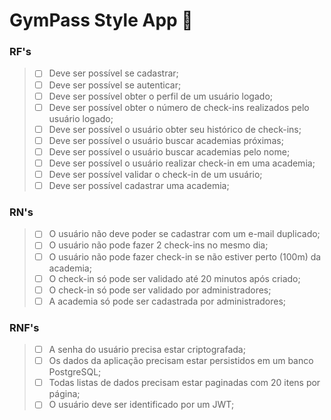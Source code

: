 # GymPass Style App 💪

### RF's

> - [ ] Deve ser possível se cadastrar;
> - [ ] Deve ser possível se autenticar;
> - [ ] Deve ser possível obter o perfil de um usuário logado;
> - [ ] Deve ser possível obter o número de check-ins realizados pelo usuário logado;
> - [ ] Deve ser possível o usuário obter seu histórico de check-ins;
> - [ ] Deve ser possível o usuário buscar academias próximas;
> - [ ] Deve ser possível o usuário buscar academias pelo nome;
> - [ ] Deve ser possível o usuário realizar check-in em uma academia;
> - [ ] Deve ser possível validar o check-in de um usuário;
> - [ ] Deve ser possível cadastrar uma academia;

### RN's

> - [ ] O usuário não deve poder se cadastrar com um e-mail duplicado;
> - [ ] O usuário não pode fazer 2 check-ins no mesmo dia;
> - [ ] O usuário não pode fazer check-in se não estiver perto (100m) da academia;
> - [ ] O check-in só pode ser validado até 20 minutos após criado;
> - [ ] O check-in só pode ser validado por administradores;
> - [ ] A academia só pode ser cadastrada por administradores;

### RNF's

> - [ ] A senha do usuário precisa estar criptografada;
> - [ ] Os dados da aplicação precisam estar persistidos em um banco PostgreSQL;
> - [ ] Todas listas de dados precisam estar paginadas com 20 itens por página;
> - [ ] O usuário deve ser identificado por um JWT;
